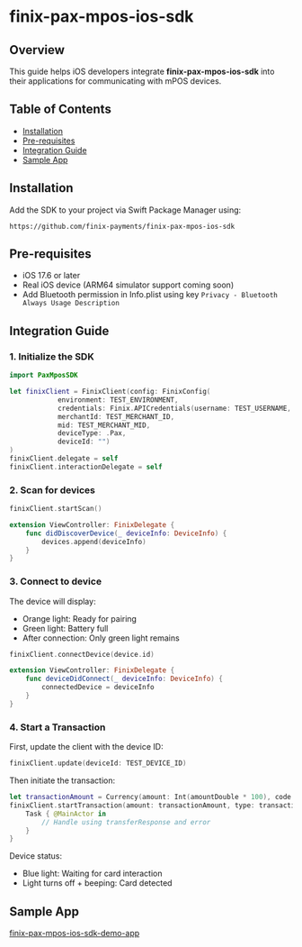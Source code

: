 # finix-pax-mpos-ios-sdk

## Overview
This guide helps iOS developers integrate **finix-pax-mpos-ios-sdk** into their applications for communicating with mPOS devices.

## Table of Contents
- [Installation](#installation)
- [Pre-requisites](#pre-requisites)
- [Integration Guide](#integration-guide)
- [Sample App](#sample-app)

## Installation
Add the SDK to your project via Swift Package Manager using:
```
https://github.com/finix-payments/finix-pax-mpos-ios-sdk
```

## Pre-requisites
- iOS 17.6 or later
- Real iOS device (ARM64 simulator support coming soon)
- Add Bluetooth permission in Info.plist using key `Privacy - Bluetooth Always Usage Description`

## Integration Guide
### 1. Initialize the SDK
```swift
import PaxMposSDK

let finixClient = FinixClient(config: FinixConfig(
            environment: TEST_ENVIRONMENT,
            credentials: Finix.APICredentials(username: TEST_USERNAME, password: TEST_PASSWORD),
            merchantId: TEST_MERCHANT_ID,
            mid: TEST_MERCHANT_MID,
            deviceType: .Pax,
            deviceId: "")
)
finixClient.delegate = self
finixClient.interactionDelegate = self
```

### 2. Scan for devices
```swift
finixClient.startScan()

extension ViewController: FinixDelegate {
    func didDiscoverDevice(_ deviceInfo: DeviceInfo) {
        devices.append(deviceInfo)
    }
}
```

### 3. Connect to device
The device will display:
- Orange light: Ready for pairing
- Green light: Battery full
- After connection: Only green light remains
```swift
finixClient.connectDevice(device.id)

extension ViewController: FinixDelegate {
    func deviceDidConnect(_ deviceInfo: DeviceInfo) {
        connectedDevice = deviceInfo
    }
}
```

### 4. Start a Transaction
First, update the client with the device ID:
```swift
finixClient.update(deviceId: TEST_DEVICE_ID)
```
Then initiate the transaction:
```swift
let transactionAmount = Currency(amount: Int(amountDouble * 100), code: .USD)
finixClient.startTransaction(amount: transactionAmount, type: transactionType) { transferResponse, error in
    Task { @MainActor in
        // Handle using transferResponse and error
    }
}
```
Device status:
- Blue light: Waiting for card interaction
- Light turns off + beeping: Card detected

## Sample App
[finix-pax-mpos-ios-sdk-demo-app](https://github.com/finix-payments/finix-pax-mpos-ios-sdk-demo-app)
